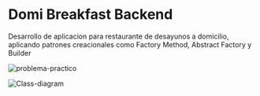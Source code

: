 # Domi Breakfast Backend

Desarrollo de aplicacion para restaurante de desayunos a domicilio, aplicando patrones creacionales como Factory Method, Abstract Factory y Builder

![problema-practico](https://github.com/user-attachments/assets/c1089480-64c9-4d8e-aad6-80823b27f0c9)

![Class-diagram](https://github.com/user-attachments/assets/7b7615f4-d331-41dc-9ce0-47291e7d3093)
